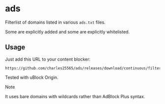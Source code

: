 # ads

Filterlist of domains listed in various `ads.txt` files.

Some are explicitly added and some are explicitly whitelisted.

## Usage

Just add this URL to your content blocker:

```
https://github.com/charles25565/ads/releases/download/continuous/filterlist.txt
```

Tested with uBlock Origin. 

> [!NOTE]
> It uses bare domains with wildcards rather than AdBlock Plus syntax.
